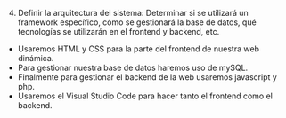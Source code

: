 4. Definir la arquitectura del sistema:
Determinar si se utilizará un framework específico, cómo se gestionará
la base de datos, qué tecnologías se utilizarán en el frontend y backend,
etc.

- Usaremos HTML y CSS para la parte del frontend de nuestra web dinámica.
- Para gestionar nuestra base de datos haremos uso de mySQL.
- Finalmente para gestionar el backend de la web usaremos javascript y php.
- Usaremos el Visual Studio Code para hacer tanto el frontend como el backend.
